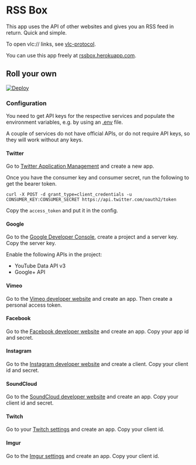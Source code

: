 # RSS Box

This app uses the API of other websites and gives you an RSS feed in return. Quick and simple.

To open vlc:// links, see [vlc-protocol](https://github.com/stefansundin/vlc-protocol).

You can use this app freely at [rssbox.herokuapp.com](https://rssbox.herokuapp.com/).

## Roll your own

[![Deploy](https://www.herokucdn.com/deploy/button.png)](https://heroku.com/deploy?template=https://github.com/stefansundin/rssbox)

### Configuration

You need to get API keys for the respective services and populate the environment variables, e.g. by using an [.env](.env.example) file.

A couple of services do not have official APIs, or do not require API keys, so they will work without any keys.

#### Twitter

Go to [Twitter Application Management](https://apps.twitter.com/) and create a new app.

Once you have the consumer key and consumer secret, run the following to get the bearer token.

```
curl -X POST -d grant_type=client_credentials -u CONSUMER_KEY:CONSUMER_SECRET https://api.twitter.com/oauth2/token
```

Copy the `access_token` and put it in the config.

#### Google

Go to the [Google Developer Console](https://console.developers.google.com/), create a project and a server key. Copy the server key.

Enable the following APIs in the project:
- YouTube Data API v3
- Google+ API

#### Vimeo

Go to the [Vimeo developer website](https://developer.vimeo.com/apps) and create an app. Then create a personal access token.

#### Facebook

Go to the [Facebook developer website](https://developers.facebook.com/) and create an app. Copy your app id and secret.

#### Instagram

Go to the [Instagram developer website](https://www.instagram.com/developer/) and create a client. Copy your client id and secret.

#### SoundCloud

Go to the [SoundCloud developer website](http://soundcloud.com/you/apps) and create an app. Copy your client id and secret.

#### Twitch

Go to your [Twitch settings](https://www.twitch.tv/settings/connections) and create an app. Copy your client id.

#### Imgur

Go to the [Imgur settings](https://imgur.com/account/settings/apps) and create an app. Copy your client id.
